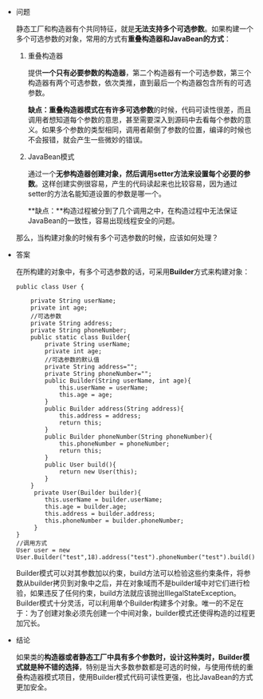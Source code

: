 - 问题

  静态工厂和构造器有个共同特征，就是**无法支持多个可选参数**。如果构建一个多个可选参数的对象，常用的方式有**重叠构造器和JavaBean的方式**：

  1. 重叠构造器

     提供**一个只有必要参数的构造器**，第二个构造器有一个可选参数，第三个构造器有两个可选参数，依次类推，直到最后一个构造器包含所有的可选参数。

     **缺点：**重叠构造器模式在有**许多可选参数**的时候，代码可读性很差，而且调用者想知道每个参数的意思，甚至需要深入到源码中去看每个参数的意义。如果多个参数的类型相同，调用者颠倒了参数的位置，编译的时候也不会报错，就会产生一些微妙的错误。

  2. JavaBean模式

     通过一个**无参构造器创建对象，然后调用setter方法来设置每个必要的参数**。这样创建实例很容易，产生的代码读起来也比较容易，因为通过setter的方法名能知道设置的参数是哪一个。

     **缺点：**构造过程被分到了几个调用之中，在构造过程中无法保证JavaBean的一致性，容易出现线程安全的问题。

  那么，当构建对象的时候有多个可选参数的时候，应该如何处理？

- 答案

  在所构建的对象中，有多个可选参数的话，可采用**Builder**方式来构建对象：

  ```
  public class User {
  
      private String userName;
      private int age;
      //可选参数
      private String address;
      private String phoneNumber;
      public static class Builder{
          private String userName;
          private int age;
          //可选参数的默认值
          private String address="";
          private String phoneNumber="";
          public Builder(String userName, int age){
              this.userName = userName;
              this.age = age;
          }
          public Builder address(String address){
              this.address = address;
              return this;
          }
          public Builder phoneNumber(String phoneNumber){
              this.phoneNumber = phoneNumber;
              return this;
          }
          public User build(){
              return new User(this);
          }
      }
       private User(Builder builder){
          this.userName = builder.userName;
          this.age = builder.age;
          this.address = builder.address;
          this.phoneNumber = builder.phoneNumber;
       }
  } 
  //调用方式
  User user = new User.Builder("test",18).address("test").phoneNumber("test").build();
  ```

   Builder模式可以对其参数加以约束，build方法可以检验这些约束条件，将参数从builder拷贝到对象中之后，并在对象域而不是builder域中对它们进行检验，如果违反了任何约束，build方法就应该抛出IllegalStateException。Builder模式十分灵活，可以利用单个Builder构建多个对象。唯一的不足在于：为了创建对象必须先创建一个中间对象，builder模式还使得构造的过程更加冗长。

- 结论

  如果类的**构造器或者静态工厂中具有多个参数时，设计这种类时，Builder模式就是种不错的选择**，特别是当大多数参数都是可选的时候，与使用传统的重叠构造器模式项目，使用Builder模式代码可读性更强，也比JavaBean的方式更加安全。

  